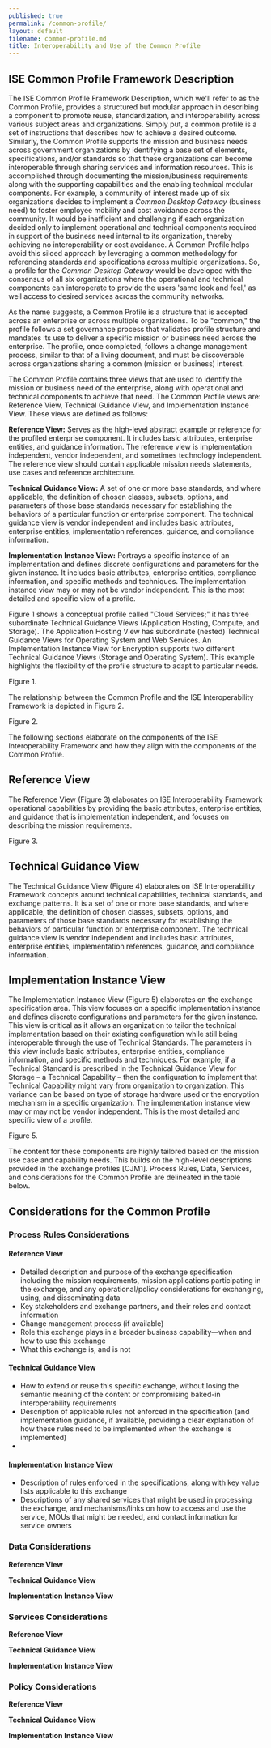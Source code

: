 ```yaml
---
published: true
permalink: /common-profile/
layout: default
filename: common-profile.md
title: Interoperability and Use of the Common Profile
---
```


## ISE Common Profile Framework Description

The ISE Common Profile Framework Description, which we'll refer to as the Common Profile, provides a structured but modular approach in describing a component to promote reuse, standardization, and interoperability across various subject areas and organizations. Simply put, a common profile is a set of instructions that describes how to achieve a desired outcome. Similarly, the Common Profile supports the mission and business needs across government organizations by identifying a base set of elements, specifications, and/or standards so that these organizations can become interoperable through sharing services and information resources. This is accomplished through documenting the mission/business requirements along with the supporting capabilities and the enabling technical modular components. For example, a community of interest made up of six organizations decides to implement a _Common Desktop Gateway_ (business need) to foster employee mobility and cost avoidance across the community. It would be inefficient and challenging if each organization decided only to implement operational and technical components required in support of the business need internal to its organization, thereby achieving no interoperability or cost avoidance. A Common Profile helps avoid this siloed approach by leveraging a common methodology for referencing standards and specifications across multiple organizations. So, a profile for the _Common Desktop Gateway_ would be developed with the consensus of all six organizations where the operational and technical components can interoperate to provide the users 'same look and feel,' as well access to desired services across the community networks.

As the name suggests, a Common Profile is a structure that is accepted across an enterprise or across multiple organizations. To be "common," the profile follows a set governance process that validates profile structure and mandates its use to deliver a specific mission or business need across the enterprise. The profile, once completed, follows a change management process, similar to that of a living document, and must be discoverable across organizations sharing a common (mission or business) interest.

The Common Profile contains three views that are used to identify the mission or business need of the enterprise, along with operational and technical components to achieve that need. The Common Profile views are: Reference View, Technical Guidance View, and Implementation Instance View. These views are defined as follows:

**Reference View:** Serves as the high-level abstract example or reference for the profiled enterprise component. It includes basic attributes, enterprise entities, and guidance information. The reference view is implementation independent, vendor independent, and sometimes technology independent. The reference view should contain applicable mission needs statements, use cases and reference architecture.

**Technical Guidance View:** A set of one or more base standards, and where applicable, the definition of chosen classes, subsets, options, and parameters of those base standards necessary for establishing the behaviors of a particular function or enterprise component. The technical guidance view is vendor independent and includes basic attributes, enterprise entities, implementation references, guidance, and compliance information.

**Implementation Instance View:** Portrays a specific instance of an implementation and defines discrete configurations and parameters for the given instance. It includes basic attributes, enterprise entities, compliance information, and specific methods and techniques. The implementation instance view may or may not be vendor independent. This is the most detailed and specific view of a profile.

Figure 1 shows a conceptual profile called "Cloud Services;" it has three subordinate Technical Guidance Views (Application Hosting, Compute, and Storage). The Application Hosting View has subordinate (nested) Technical Guidance Views for Operating System and Web Services. An Implementation Instance View for Encryption supports two different Technical Guidance Views (Storage and Operating System). This example highlights the flexibility of the profile structure to adapt to particular needs.

Figure 1.

The relationship between the Common Profile and the ISE Interoperability Framework is depicted in Figure 2.

Figure 2.

The following sections elaborate on the components of the ISE Interoperability Framework and how they align with the components of the Common Profile.

## Reference View

The Reference View (Figure 3) elaborates on ISE Interoperability Framework operational capabilities by providing the basic attributes, enterprise entities, and guidance that is implementation independent, and focuses on describing the mission requirements.

Figure 3.

## Technical Guidance View

The Technical Guidance View (Figure 4) elaborates on ISE Interoperability Framework concepts around technical capabilities, technical standards, and exchange patterns. It is a set of one or more base standards, and where applicable, the definition of chosen classes, subsets, options, and parameters of those base standards necessary for establishing the behaviors of particular function or enterprise component. The technical guidance view is vendor independent and includes basic attributes, enterprise entities, implementation references, guidance, and compliance information.

## Implementation Instance View

The Implementation Instance View (Figure 5) elaborates on the exchange specification area. This view focuses on a specific implementation instance and defines discrete configurations and parameters for the given instance. This view is critical as it allows an organization to tailor the technical implementation based on their existing configuration while still being interoperable through the use of Technical Standards. The parameters in this view include basic attributes, enterprise entities, compliance information, and specific methods and techniques. For example, if a Technical Standard is prescribed in the Technical Guidance View for Storage – a Technical Capability – then the configuration to implement that Technical Capability might vary from organization to organization. This variance can be based on type of storage hardware used or the encryption mechanism in a specific organization. The implementation instance view may or may not be vendor independent. This is the most detailed and specific view of a profile.

Figure 5.

The content for these components are highly tailored based on the mission use case and capability needs. This builds on the high-level descriptions provided in the exchange profiles [CJM1]. Process Rules, Data, Services, and considerations for the Common Profile are delineated in the table below.

## Considerations for the Common Profile

### Process Rules Considerations

#### Reference View

* Detailed description and purpose of the exchange specification including the mission requirements, mission applications participating in the exchange, and any operational/policy considerations for exchanging, using, and disseminating data
* Key stakeholders and exchange partners, and their roles and contact information
* Change management process (if available)
* Role this exchange plays in a broader business capability—when and how to use this exchange
* What this exchange is, and is not

#### Technical Guidance View

* How to extend or reuse this specific exchange, without losing the semantic meaning of the content or compromising baked-in interoperability requirements
* Description of applicable rules not enforced in the specification (and implementation guidance, if available, providing a clear explanation of how these rules need to be implemented when the exchange is implemented)
* 

#### Implementation Instance View

* Description of rules enforced in the specifications, along with key value lists applicable to this exchange
* Descriptions of any shared services that might be used in processing the exchange, and mechanisms/links on how to access and use the service, MOUs that might be needed, and contact information for service owners

### Data Considerations

**Reference View**

**Technical Guidance View**

**Implementation Instance View**

### Services Considerations

**Reference View**

**Technical Guidance View**

**Implementation Instance View**

### Policy Considerations

**Reference View**

**Technical Guidance View**

**Implementation Instance View**
